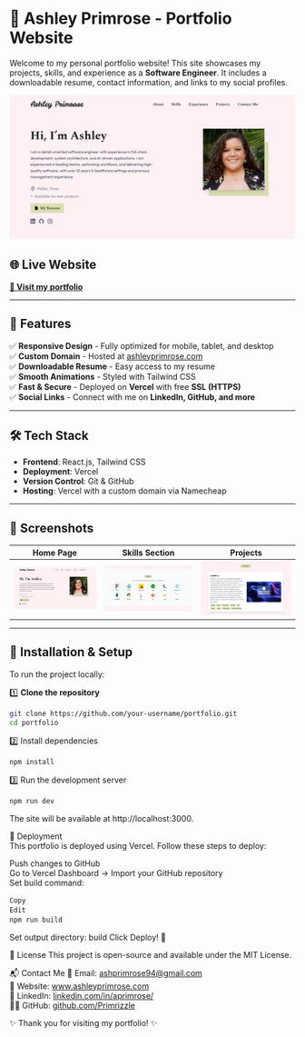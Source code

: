 # 🚀 Ashley Primrose - Portfolio Website

Welcome to my personal portfolio website! This site showcases my projects, skills, and experience as a **Software Engineer**. It includes a downloadable resume, contact information, and links to my social profiles.

![Portfolio Screenshot](https://github.com/Primrizzle/ashleyprimrose/blob/main/screenshots/APHomepage.png) <!-- Replace with an actual screenshot if available -->

## 🌐 Live Website
[**🔗 Visit my portfolio**](https://ashleyprimrose.com)  

---

## 📌 Features
✅ **Responsive Design** - Fully optimized for mobile, tablet, and desktop  
✅ **Custom Domain** - Hosted at [ashleyprimrose.com](https://ashleyprimrose.com)  
✅ **Downloadable Resume** - Easy access to my resume  
✅ **Smooth Animations** - Styled with Tailwind CSS  
✅ **Fast & Secure** - Deployed on **Vercel** with free **SSL (HTTPS)**  
✅ **Social Links** - Connect with me on **LinkedIn, GitHub, and more**  

---

## 🛠️ Tech Stack
- **Frontend**: React.js, Tailwind CSS
- **Deployment**: Vercel
- **Version Control**: Git & GitHub
- **Hosting**: Vercel with a custom domain via Namecheap

---

## 📸 Screenshots
| Home Page | Skills Section | Projects |
|-----------|--------------|----------|
| ![Home](https://github.com/Primrizzle/ashleyprimrose/blob/main/screenshots/APHomepage.png) | ![Skills](https://github.com/Primrizzle/ashleyprimrose/blob/main/screenshots/APSkillpage.png) | ![Projects](https://github.com/Primrizzle/ashleyprimrose/blob/main/screenshots/APProjectpage.png) |

---

## 🚀 Installation & Setup

To run the project locally:

1️⃣ **Clone the repository**
```sh
git clone https://github.com/your-username/portfolio.git
cd portfolio
```

2️⃣ Install dependencies
```sh
npm install
```

3️⃣ Run the development server
```sh
npm run dev
```
The site will be available at http://localhost:3000.

🚀 Deployment  
This portfolio is deployed using Vercel. Follow these steps to deploy:  

Push changes to GitHub  
Go to Vercel Dashboard → Import your GitHub repository  
Set build command:
```sh
Copy
Edit
npm run build
```
Set output directory: build
Click Deploy! 🎉

📄 License
This project is open-source and available under the MIT License.

📬 Contact Me
📧 Email: ashprimrose94@gmail.com  
🔗 Website: www.ashleyprimrose.com  
💼 LinkedIn: [linkedin.com/in/aprimrose/](https://www.linkedin.com/in/aprimrose/)  
👨‍💻 GitHub: [github.com/Primrizzle  ](https://github.com/Primrizzle)
  
✨ Thank you for visiting my portfolio! ✨
